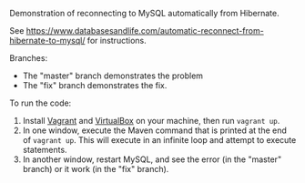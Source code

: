 Demonstration of reconnecting to MySQL automatically from Hibernate.

See https://www.databasesandlife.com/automatic-reconnect-from-hibernate-to-mysql/ for instructions.

Branches:

* The "master" branch demonstrates the problem
* The "fix" branch demonstrates the fix.

To run the code:

1. Install [Vagrant](https://www.vagrantup.com/) and [VirtualBox](https://www.virtualbox.org/) on your machine, then run `vagrant up`.
1. In one window, execute the Maven command that is printed at the end of `vagrant up`. This will execute in an infinite loop and attempt to execute statements.
1. In another window, restart MySQL, and see the error (in the "master" branch) or it work (in the "fix" branch).